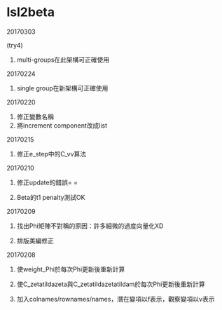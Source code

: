 # lsl2beta


20170303</p>
(try4)</p>
1. multi-groups在此架構可正確使用

20170224</p>
1. single group在新架構可正確使用

20170220</p>
1. 修正變數名稱
2. 將increment component改成list

20170215</p>
1. 修正e_step中的C_vv算法</p>

20170210</p>
1. 修正update的錯誤= =</p>
2. Beta的t1 penalty測試OK</p>

20170209</p>
1. 找出Phi矩陣不對稱的原因：許多細微的過度向量化XD</p>
2. 排版美編修正</p>

20170208</p>
1. 使weight_Phi於每次Phi更新後重新計算</p>
2. 使C_zetatildazeta與C_zetatildazetatildam於每次Phi更新後重新計算</p>
3. 加入colnames/rownames/names，潛在變項以f表示，觀察變項以v表示</p>
